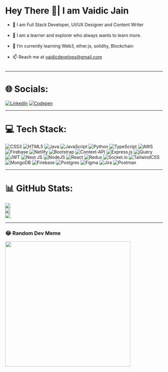 # Hey There 👋| I am Vaidic Jain
* 👋 I am Full Stack Developer, UI/UX Designer and Content Writer<br><br>
* 👀 I am a learner and explorer who always wants to learn more.<br><br>
* 🌱 I’m currently learning Web3, ether.js, solidity, Blockchain<br><br>
* 📫 Reach me at vaidicdevelops@gmail.com<br><br>
<hr/>


# 🌐 Socials:
[![LinkedIn](https://img.shields.io/badge/LinkedIn-%230077B5.svg?logo=linkedin&logoColor=white)]() [![Codepen](https://img.shields.io/badge/Codepen-000000?style=for-the-badge&logo=codepen&logoColor=white)](https://codepen.io/Vishhuuu) 
<hr/>

# 💻 Tech Stack:
![CSS3](https://img.shields.io/badge/css3-%231572B6.svg?style=flat&logo=css3&logoColor=white) ![HTML5](https://img.shields.io/badge/html5-%23E34F26.svg?style=flat&logo=html5&logoColor=white) ![Java](https://img.shields.io/badge/java-%23ED8B00.svg?style=flat&logo=openjdk&logoColor=white) ![JavaScript](https://img.shields.io/badge/javascript-%23323330.svg?style=flat&logo=javascript&logoColor=%23F7DF1E) ![Python](https://img.shields.io/badge/python-3670A0?style=flat&logo=python&logoColor=ffdd54) ![TypeScript](https://img.shields.io/badge/typescript-%23007ACC.svg?style=flat&logo=typescript&logoColor=white) ![AWS](https://img.shields.io/badge/AWS-%23FF9900.svg?style=flat&logo=amazon-aws&logoColor=white) ![Firebase](https://img.shields.io/badge/firebase-%23039BE5.svg?style=flat&logo=firebase) ![Netlify](https://img.shields.io/badge/netlify-%23000000.svg?style=flat&logo=netlify&logoColor=#00C7B7) ![Bootstrap](https://img.shields.io/badge/bootstrap-%238511FA.svg?style=flat&logo=bootstrap&logoColor=white) ![Context-API](https://img.shields.io/badge/Context--Api-000000?style=flat&logo=react) ![Express.js](https://img.shields.io/badge/express.js-%23404d59.svg?style=flat&logo=express&logoColor=%2361DAFB) ![jQuery](https://img.shields.io/badge/jquery-%230769AD.svg?style=flat&logo=jquery&logoColor=white) ![JWT](https://img.shields.io/badge/JWT-black?style=flat&logo=JSON%20web%20tokens) ![Next JS](https://img.shields.io/badge/Next-black?style=flat&logo=next.js&logoColor=white) ![NodeJS](https://img.shields.io/badge/node.js-6DA55F?style=flat&logo=node.js&logoColor=white) ![React](https://img.shields.io/badge/react-%2320232a.svg?style=flat&logo=react&logoColor=%2361DAFB) ![Redux](https://img.shields.io/badge/redux-%23593d88.svg?style=flat&logo=redux&logoColor=white) ![Socket.io](https://img.shields.io/badge/Socket.io-black?style=flat&logo=socket.io&badgeColor=010101) ![TailwindCSS](https://img.shields.io/badge/tailwindcss-%2338B2AC.svg?style=flat&logo=tailwind-css&logoColor=white) ![MongoDB](https://img.shields.io/badge/MongoDB-%234ea94b.svg?style=flat&logo=mongodb&logoColor=white) ![Firebase](https://img.shields.io/badge/firebase-a08021?style=flat&logo=firebase&logoColor=ffcd34) ![Postgres](https://img.shields.io/badge/postgres-%23316192.svg?style=flat&logo=postgresql&logoColor=white) ![Figma](https://img.shields.io/badge/figma-%23F24E1E.svg?style=flat&logo=figma&logoColor=white) ![Jira](https://img.shields.io/badge/jira-%230A0FFF.svg?style=flat&logo=jira&logoColor=white) ![Postman](https://img.shields.io/badge/Postman-FF6C37?style=flat&logo=postman&logoColor=white)
<hr/>

# 📊 GitHub Stats:


![](https://github-readme-stats.vercel.app/api?username=VaidicJain&theme=gotham&hide_border=false&include_all_commits=true&count_private=true)<br/>
![](https://github-readme-streak-stats.herokuapp.com/?user=VaidicJain&theme=gotham&hide_border=false)<br/>
![](https://github-readme-stats.vercel.app/api/top-langs/?username=VaidicJain&theme=gotham&hide_border=false&include_all_commits=true&count_private=true&layout=compact)
<hr/>

### 😂 Random Dev Meme
<img src='https://i.pinimg.com/736x/91/e6/80/91e68022dc1b34aa1d00a79344f71dcc.jpg' style="height: 400px;"/>

<!-- Proudly created with GPRM ( https://gprm.itsvg.in ) -->

